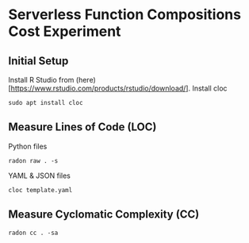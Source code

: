 # Serverless Function Compositions Cost Experiment

## Initial Setup
Install R Studio from (here)[https://www.rstudio.com/products/rstudio/download/].
Install cloc
```
sudo apt install cloc
```
## Measure Lines of Code (LOC)
Python files
```
radon raw . -s
```

YAML & JSON files
```
cloc template.yaml
```

## Measure Cyclomatic Complexity (CC)

```
radon cc . -sa
```
